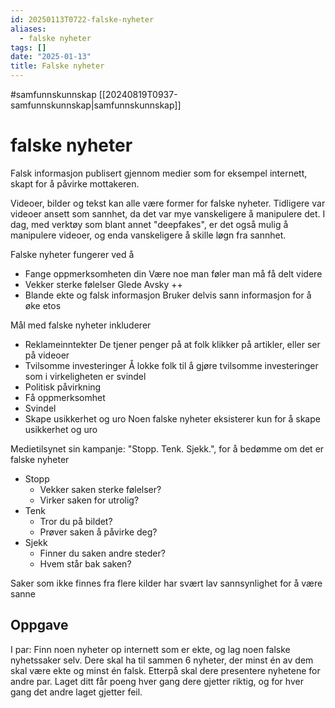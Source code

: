```yaml
---
id: 20250113T0722-falske-nyheter
aliases:
  - falske nyheter
tags: []
date: "2025-01-13"
title: Falske nyheter
---
```


#samfunnskunnskap [[20240819T0937-samfunnskunnskap|samfunnskunnskap]]

# falske nyheter

Falsk informasjon publisert gjennom medier som for eksempel internett, skapt for å påvirke mottakeren.

Videoer, bilder og tekst kan alle være former for falske nyheter. Tidligere var videoer ansett som sannhet, da det var mye vanskeligere å manipulere det.
I dag, med verktøy som blant annet "deepfakes", er det også mulig å manipulere videoer, og enda vanskeligere å skille løgn fra sannhet.

Falske nyheter fungerer ved å

- Fange oppmerksomheten din
  Være noe man føler man må få delt videre
- Vekker sterke følelser
  Glede
  Avsky
  ++
- Blande ekte og falsk informasjon
  Bruker delvis sann informasjon for å øke etos

Mål med falske nyheter inkluderer

- Reklameinntekter
  De tjener penger på at folk klikker på artikler, eller ser på videoer
- Tvilsomme investeringer
  Å lokke folk til å gjøre tvilsomme investeringer som i virkeligheten er svindel
- Politisk påvirkning
- Få oppmerksomhet
- Svindel
- Skape usikkerhet og uro
  Noen falske nyheter eksisterer kun for å skape usikkerhet og uro

Medietilsynet sin kampanje: "Stopp. Tenk. Sjekk.", for å bedømme om det er falske nyheter

- Stopp
  - Vekker saken sterke følelser?
  - Virker saken for utrolig?
- Tenk
  - Tror du på bildet?
  - Prøver saken å påvirke deg?
- Sjekk
  - Finner du saken andre steder?
  - Hvem står bak saken?

Saker som ikke finnes fra flere kilder har svært lav sannsynlighet for å være sanne

## Oppgave

I par: Finn noen nyheter op internett som er ekte, og lag noen falske nyhetssaker selv. Dere skal ha til sammen 6 nyheter, der minst én av dem skal være ekte og minst én falsk. Etterpå skal dere presentere nyhetene for andre par. Laget ditt får poeng hver gang dere gjetter riktig, og for hver gang det andre laget gjetter feil.
